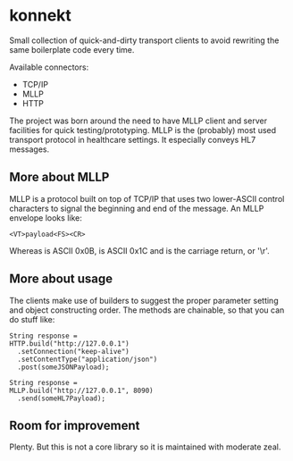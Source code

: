 # konnekt

Small collection of quick-and-dirty transport clients to avoid rewriting the same boilerplate code every time. 

Available connectors:
- TCP/IP
- MLLP
- HTTP

The project was born around the need to have MLLP client and server facilities for quick testing/prototyping.
MLLP is the (probably) most used transport protocol in healthcare settings. It especially conveys HL7 messages.

## More about MLLP

MLLP is a protocol built on top of TCP/IP that uses two lower-ASCII control characters to signal the beginning and end of the message. An MLLP envelope looks like:

```
<VT>payload<FS><CR>
```

Whereas <VT> is ASCII 0x0B, <FS> is ASCII 0x1C and <CR> is the carriage return, or '\r'.

## More about usage

The clients make use of builders to suggest the proper parameter setting and object constructing order. The methods are chainable, so that you can do stuff like:

```
String response =
HTTP.build("http://127.0.0.1")
  .setConnection("keep-alive")
  .setContentType("application/json")
  .post(someJSONPayload);
```

```
String response =
MLLP.build("http://127.0.0.1", 8090)
  .send(someHL7Payload);
```

## Room for improvement

Plenty. But this is not a core library so it is maintained with moderate zeal.


